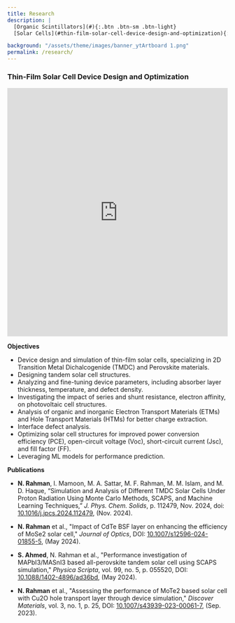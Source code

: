 ```yaml
---
title: Research
description: |
  [Organic Scintillators](#){:.btn .btn-sm .btn-light}
  [Solar Cells](#thin-film-solar-cell-device-design-and-optimization){:.btn .btn-sm .btn-light}

background: "/assets/theme/images/banner_ytArtboard 1.png"
permalink: /research/
---
```


### Thin-Film Solar Cell Device Design and Optimization

<!-- <div id="researchCarousel" class="carousel slide" data-bs-ride="carousel">
  <div class="carousel-inner">
    <div class="carousel-item active">
      <div class="row">
        <div class="col-md-6">
          <figure class="text-center">
            <a href="/assets/research/00 diagramAsset 4MoTe2.png" target="_blank">
              <img src="/assets/research/00 diagramAsset 4MoTe2.png" class="d-block w-100 img-fluid" alt="Device structure of MoTe2 SC">
            </a>
            <figcaption class="mt-2">Device structure of MoTe2 SC</figcaption>
          </figure>
        </div>
        <div class="col-md-6">
          <figure class="text-center">
            <a href="/assets/research/01 energy band diagram.png" target="_blank">
              <img src="/assets/research/01 energy band diagram.png" class="d-block w-100 img-fluid" alt="Energy band diagram of MoTe2 SC">
            </a>
            <figcaption class="mt-2">Energy band diagram of MoTe2 SC</figcaption>
          </figure>
        </div>
      </div>
    </div>
    <div class="carousel-item">
      <div class="row">
        <div class="col-md-6">
          <figure class="text-center">
            <a href="/assets/research/FIG1A.png" target="_blank">
              <img src="/assets/research/FIG1A.png" class="d-block w-100 img-fluid" alt="MAPbI3/MASnI3 Tandem SC device structure">
            </a>
            <figcaption class="mt-2">MAPbI3/MASnI3 Tandem SC device structure</figcaption>
          </figure>
        </div>
        <div class="col-md-6">
          <figure class="text-center">
            <a href="/assets/research/FIG1B.png" target="_blank">
              <img src="/assets/research/FIG1B.png" class="d-block w-100 img-fluid" alt="Filtered radiation spectrum of MAPbI3/MASnI3 Tandem SC">
            </a>
            <figcaption class="mt-2">Filtered radiation spectrum of MAPbI3/MASnI3 Tandem SC</figcaption>
          </figure>
        </div>
      </div>
    </div>
    <div class="carousel-item">
      <div class="row">
        <div class="col-md-6">
          <figure class="text-center">
            <a href="/assets/research/FIG5A.png" target="_blank">
              <img src="/assets/research/FIG5A.png" class="d-block w-100 img-fluid" alt="MAPbI3/MASnI3 Tandem SC J-V curve">
            </a>
            <figcaption class="mt-2">MAPbI3/MASnI3 Tandem SC J-V curve</figcaption>
          </figure>
        </div>
        <div class="col-md-6">
          <figure class="text-center">
            <a href="/assets/research/FIG5B.png" target="_blank">
              <img src="/assets/research/FIG5B.png" class="d-block w-100 img-fluid" alt="MAPbI3/MASnI3 Tandem SC EQE">
            </a>
            <figcaption class="mt-2">MAPbI3/MASnI3 Tandem SC EQE</figcaption>
          </figure>
        </div>
      </div>
    </div>
    <div class="carousel-item">
      <div class="row">
        <div class="col-md-6">
          <figure class="text-center">
            <a href="/assets/research/0.15_MoS2_ioniz.png" target="_blank">
              <img src="/assets/research/0.15_MoS2_ioniz.png" class="d-block w-100 img-fluid" alt="MAPbI3/MASnI3 Tandem SC device structure">
            </a>
            <figcaption class="mt-2">Energy loss to ionizaiton by MoS2 SC for 0.15 MeV incident protons</figcaption>
          </figure>
        </div>
        <div class="col-md-6">
          <figure class="text-center">
            <a href="/assets/research/0.15_WS2_ioniz.png" target="_blank">
              <img src="/assets/research/0.15_WS2_ioniz.png" class="d-block w-100 img-fluid" alt="Filtered radiation spectrum of MAPbI3/MASnI3 Tandem SC">
            </a>
            <figcaption class="mt-2">Energy loss to ionizaiton by WS2 SC for 0.15 MeV incident protons</figcaption>
          </figure>
        </div>
      </div>
    </div>
    <div class="carousel-item">
      <div class="row">
        <div class="col-md-6">
          <figure class="text-center">
            <a href="/assets/research/NIEL_proton.png" target="_blank">
              <img src="/assets/research/NIEL_proton.png" class="d-block w-100 img-fluid" alt="MAPbI3/MASnI3 Tandem SC device structure">
            </a>
            <figcaption class="mt-2">NIEL for incident proton at different energies</figcaption>
          </figure>
        </div>
        <div class="col-md-6">
          <figure class="text-center">
            <a href="/assets/research/XGB_efficiency.png" target="_blank">
              <img src="/assets/research/XGB_efficiency.png" class="d-block w-100 img-fluid" alt="Filtered radiation spectrum of MAPbI3/MASnI3 Tandem SC">
            </a>
            <figcaption class="mt-2">XGBoost regression on power conversion efficiency</figcaption>
          </figure>
        </div>
      </div>
    </div>
    <div class="carousel-item">
      <div class="row">
        <div class="col-md-6">
          <figure class="text-center">
            <a href="/assets/research/XGB_SHAP.png" target="_blank">
              <img src="/assets/research/XGB_SHAP.png" class="d-block w-100 img-fluid" alt="MAPbI3/MASnI3 Tandem SC device structure">
            </a>
            <figcaption class="mt-2">SHAP values for XGBoost regression</figcaption>
          </figure>
        </div>
        <div class="col-md-6">
          <figure class="text-center">
            <a href="/assets/research/XGB_materials_on_PCE.png" target="_blank">
              <img src="/assets/research/XGB_materials_on_PCE.png" class="d-block w-100 img-fluid" alt="Filtered radiation spectrum of MAPbI3/MASnI3 Tandem SC">
            </a>
            <figcaption class="mt-2">XGBoost SHAP figure on influence of various defect parameters on the PCE for different materials</figcaption>
          </figure>
        </div>
      </div>
    </div>
  </div>
-->
  <!-- Controls -->
  <!-- <a class="carousel-control-prev" href="#researchCarousel" role="button" data-bs-slide="prev">
    <span class="carousel-control-prev-icon" aria-hidden="true"></span>
    <span class="visually-hidden">Previous</span>
  </a>
  <a class="carousel-control-next" href="#researchCarousel" role="button" data-bs-slide="next">
    <span class="carousel-control-next-icon" aria-hidden="true"></span>
    <span class="visually-hidden">Next</span>
  </a>
</div>  -->
<iframe src="https://docs.google.com/presentation/d/e/2PACX-1vTI46KxyRBEvau2smATtqWYw9Iv4Ft_azqveGQx_P7ctopf-Us5X-xyYSyh8SqUTyqn6cU71Fb8GdAW/embed?start=true&loop=true&delayms=3000" frameborder="0" width="100%" height="569" allowfullscreen="true" mozallowfullscreen="true" webkitallowfullscreen="true"></iframe>

**Objectives**

- Device design and simulation of thin-film solar cells, specializing in 2D Transition Metal Dichalcogenide (TMDC) and Perovskite materials.
- Designing tandem solar cell structures.
- Analyzing and fine-tuning device parameters, including absorber layer thickness, temperature, and defect density.
- Investigating the impact of series and shunt resistance, electron affinity, on photovoltaic cell structures.
- Analysis of organic and inorganic Electron Transport Materials (ETMs) and Hole Transport Materials (HTMs) for better charge extraction.
- Interface defect analysis.
- Optimizing solar cell structures for improved power conversion efficiency (PCE), open-circuit voltage (Voc), short-circuit current (Jsc), and fill factor (FF).
- Leveraging ML models for performance prediction.

**Publications**

- **N. Rahman**, I. Mamoon, M. A. Sattar, M. F. Rahman, M. M. Islam, and M. D. Haque, “Simulation and Analysis of Different TMDC Solar Cells Under Proton Radiation Using Monte Carlo Methods, SCAPS, and Machine Learning Techniques,” *J. Phys. Chem. Solids*, p. 112479, Nov. 2024, doi: [10.1016/j.jpcs.2024.112479](https://doi.org/10.1016/j.jpcs.2024.112479), (Nov. 2024).

- **N. Rahman** et al., "Impact of CdTe BSF layer on enhancing the efficiency of MoSe2 solar cell," *Journal of Optics*, DOI: [10.1007/s12596-024-01855-5](https://doi.org/10.1007/s12596-024-01855-5), (May 2024).

- **S. Ahmed**, N. Rahman et al., "Performance investigation of MAPbI3/MASnI3 based all-perovskite tandem solar cell using SCAPS simulation," *Physica Scripta*, vol. 99, no. 5, p. 055520, DOI: [10.1088/1402-4896/ad36bd](https://doi.org/10.1088/1402-4896/ad36bd), (May 2024).

- **N. Rahman** et al., "Assessing the performance of MoTe2 based solar cell with Cu2O hole transport layer through device simulation," *Discover Materials*, vol. 3, no. 1, p. 25, DOI: [10.1007/s43939-023-00061-7](https://doi.org/10.1007/s43939-023-00061-7), (Sep. 2023).


